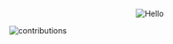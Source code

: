 <p align="center"><img src="https://profile-counter.glitch.me/deplives/count.svg" alt="Hello"></p>

![contributions](https://ssr-contributions-svg.vercel.app/_/deplives?chart=3dbar&scale=2&gradient=true&animation=wave&animation_duration=2&animation_amplitude=NaN&animation_wave_center=0_0&format=svg&weeks=50)
